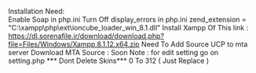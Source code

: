 Installation Need:<br>
Enable Soap in php.ini
Turn Off display_errors in php.ini
zend_extension = "C:\xampp\php\ext\ioncube_loader_win_8.1.dll"
Install Xampp Of This link : 
https://dl.sorenafile.ir/download/download.php?file=Files/Windows/Xampp.8.1.12.x64.zip
Need To Add Source UCP to mta server 
Download MTA Source : Soon
Note : for edit setting go on setting.php
*** Dont Delete Skins*** 0 To 312 ( Just Replace )
